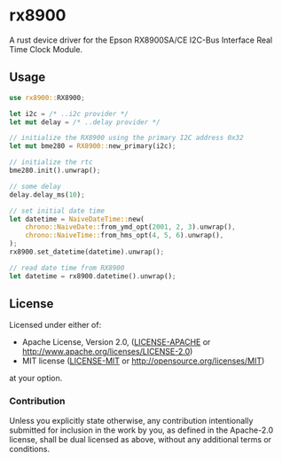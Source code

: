 # rx8900

A rust device driver for the Epson RX8900SA/CE I2C-Bus Interface Real Time Clock Module.

## Usage

```rust
use rx8900::RX8900;

let i2c = /* ..i2c provider */
let mut delay = /* ..delay provider */

// initialize the RX8900 using the primary I2C address 0x32
let mut bme280 = RX8900::new_primary(i2c);

// initialize the rtc
bme280.init().unwrap();

// some delay
delay.delay_ms(10);

// set initial date time
let datetime = NaiveDateTime::new(
    chrono::NaiveDate::from_ymd_opt(2001, 2, 3).unwrap(),
    chrono::NaiveTime::from_hms_opt(4, 5, 6).unwrap(),
);
rx8900.set_datetime(datetime).unwrap();

// read date time from RX8900
let datetime = rx8900.datetime().unwrap();

```

## License

Licensed under either of:

 * Apache License, Version 2.0, ([LICENSE-APACHE](LICENSE-APACHE) or http://www.apache.org/licenses/LICENSE-2.0)
 * MIT license ([LICENSE-MIT](LICENSE-MIT) or http://opensource.org/licenses/MIT)

at your option.

### Contribution

Unless you explicitly state otherwise, any contribution intentionally submitted for inclusion in the work by you, as defined in the Apache-2.0 license, shall be dual licensed as above, without any additional terms or conditions.